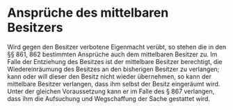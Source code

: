 # Ansprüche des mittelbaren Besitzers

Wird gegen den Besitzer verbotene Eigenmacht verübt, so stehen die in den §§ 861, 862 bestimmten Ansprüche auch dem mittelbaren Besitzer zu. Im Falle der Entziehung des Besitzes ist der mittelbare Besitzer berechtigt, die Wiedereinräumung des Besitzes an den bisherigen Besitzer zu verlangen; kann oder will dieser den Besitz nicht wieder übernehmen, so kann der mittelbare Besitzer verlangen, dass ihm selbst der Besitz eingeräumt wird. Unter der gleichen Voraussetzung kann er im Falle des § 867 verlangen, dass ihm die Aufsuchung und Wegschaffung der Sache gestattet wird.